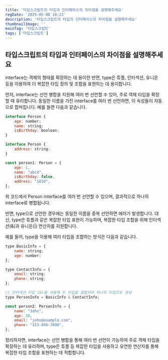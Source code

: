 ```yaml
---
title: '타입스크립트의 타입과 인터페이스의 차이점을 설명해주세요'
regDate: '2025-05-08 18:22'
description: '타입스크립트의 타입과 인터페이스의 차이점을 설명해주세요'
thumbnailImage: ''
mainTag: '타입스크립트'
tags: ['타입스크립트']
---
```


## 타입스크립트의 타입과 인터페이스의 차이점을 설명해주세요
interface는 객체의 형태를 확장하는 데 용이한 반면, type은 튜플, 인터섹션, 유니온 등을 이용하여 더 복잡한 타입 정의 및 조합을 표현하는 데 용이합니다.

먼저, interface는 선언 병합을 지원해 여러 번 선언할 수 있어, 주로 객체 타입을 확장할 때 유리합니다. 동일한 이름을 가진 interface를 여러 번 선언하면, 이 속성들이 자동으로 합쳐집니다. 예를 들면 다음과 같습니다.

```js
interface Person {
    age: number;
    name: string;
    isBirthday: boolean;
}

interface Person {
    address: string;
}

const person1: Person = {
    age: 1,
    name: "abcd",
    isBirthday: false,
    address: "1010",
};
```

위 코드에서 Person interface를 여러 번 선언할 수 있으며, 결과적으로 하나의 interface로 병합됩니다.

반면, type으로 선언한 경우에는 동일한 이름을 중복 선언하면 에러가 발생합니다. 대신, type은 튜플과 같은 복잡한 타입 표현이 가능하며, 복잡한 타입 조합을 위해 인터섹션(&)과 유니온(|) 연산자를 지원합니다.

예를 들어, type을 이용해 여러 타입을 조합하는 방식은 다음과 같습니다.

```js
type BasicInfo = {
    name: string;
    age: number;
};

type ContactInfo = {
    email: string;
    phone: string;
};

// 인터섹션 타입 (&)을 사용해 두 타입을 결합하여 하나의 타입으로 생성
type PersonInfo = BasicInfo & ContactInfo;

const person2: PersonInfo = {
    name: "John",
    age: 30,
    email: "john@example.com",
    phone: "123-456-7890",
};
```

정리하자면, interface는 선언 병합을 통해 여러 번 선언이 가능하여 주로 객체 타입을 확장하는 데 유리하며, type은 튜플 등 복잡한 타입을 사용하고 유연한 연산자를 통해 복잡한 타입 조합을 표현하는 데 적합합니다.
